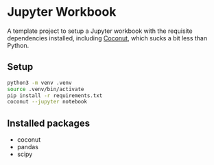 Jupyter Workbook
=======================

A template project to setup a Jupyter workbook with the requisite dependencies installed,
including [Coconut](http://coconut-lang.org/), which sucks a bit less than Python.

Setup
------

```bash
python3 -m venv .venv
source .venv/bin/activate
pip install -r requirements.txt
coconut --jupyter notebook
```

Installed packages
---------------------

* coconut
* pandas
* scipy
